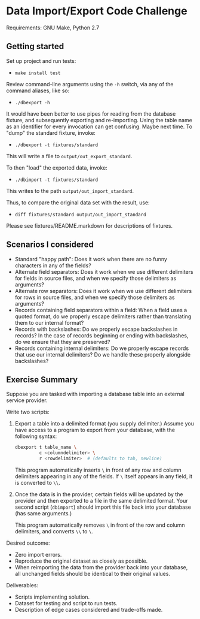 Data Import/Export Code Challenge
=================================

Requirements: GNU Make, Python 2.7


Getting started
---------------

Set up project and run tests:

* ``make install test``

Review command-line arguments using the `-h` switch,
via any of the command aliases, like so:

* ``./dbexport -h``

It would have been better to use pipes for reading
from the database fixture, and subsequently exporting
and re-importing. Using the table name as an identifier
for every invocation can get confusing. Maybe next time.
To "dump" the standard fixture, invoke:

* ``./dbexport -t fixtures/standard``

This will write a file to `output/out_export_standard`.

To then "load" the exported data, invoke:

* ``./dbimport -t fixtures/standard``

This writes to the path `output/out_import_standard`.

Thus, to compare the original data set with the result, use:

* ``diff fixtures/standard output/out_import_standard``

Please see fixtures/README.markdown for descriptions of fixtures.


Scenarios I considered
----------------------

* Standard "happy path": Does it work when there are no
  funny characters in any of the fields?
* Alternate field separators: Does it work when we use
  different delimiters for fields in source files, and
  when we specify those delimiters as arguments?
* Alternate row separators: Does it work when we use
  different delimiters for rows in source files, and
  when we specify those delimiters as arguments?
* Records containing field separators within a field:
  When a field uses a quoted format, do we properly
  escape delimiters rather than translating them to
  our internal format?
* Records with backslashes: Do we properly escape
  backslashes in records? In the case of records beginning
  or ending with backslashes, do we ensure that they
  are preserved?
* Records containing internal delimiters: Do we properly
  escape records that use our internal delimiters? Do we
  handle these properly alongside backslashes?


Exercise Summary
----------------

Suppose you are tasked with importing a database table
into an external service provider.

Write two scripts:

1. Export a table into a delimited format (you supply delimiter.)
   Assume you have access to a program to export from your database,
   with the following syntax:

   ```bash
   dbexport ­t table_name \
            ­c <column­delimiter> \
            ­r <row­delimiter>  # (defaults to tab, newline)
   ```

   This program automatically inserts `\` in front of any row and
   column delimiters appearing in any of the fields. If `\` itself
   appears in any field, it is converted to `\\`.

2. Once the data is in the provider, certain fields will be updated
   by the provider and then exported to a file in the same delimited
   format. Your second script (``dbimport``) should import this file
   back into your database (has same arguments.)

   This program automatically removes `\` in front of the row and
   column delimiters, and converts `\\` to `\`.

Desired outcome:

* Zero import errors.
* Reproduce the original dataset as closely as possible.
* When reimporting the data from the provider back into your
  database, all unchanged fields should be identical to their original values.

Deliverables:

* Scripts implementing solution.
* Dataset for testing and script to run tests.
* Description of edge cases considered and trade-offs made.
